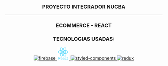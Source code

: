 <h3 align="center">PROYECTO INTEGRADOR NUCBA</h3>
<hr />

<h3 align="center">ECOMMERCE - REACT</h3>
<p align="center">
</p>

<h3 align="center">TECNOLOGIAS USADAS:</h3>
<p align="center"> <a href="https://firebase.google.com/" target="_blank" rel="noreferrer"> <img src="https://www.vectorlogo.zone/logos/firebase/firebase-icon.svg" alt="firebase" width="40" height="40"/> </a> <a href="https://reactjs.org/" target="_blank" rel="noreferrer"> <img src="https://raw.githubusercontent.com/devicons/devicon/master/icons/react/react-original-wordmark.svg" alt="react" width="40" height="40"/> </a> <a href="https://styled-components.com/" target="_blank" rel="noreferrer"> <img src="https://raw.githubusercontent.com/styled-components/brand/master/styled-components.png" alt="styled-components" width="40" height="40"/> </a> <a href="https://es.redux.js.org/" target="_blank" rel="noreferrer"> <img src="https://upload.wikimedia.org/wikipedia/commons/4/49/Redux.png" alt="redux" width="40" height="40"/> </a> </p>
